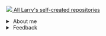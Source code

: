 [![](https://win98icons.alexmeub.com/icons/png/directory_closed-2.png)&nbsp;All Larry's self-created repositories](https://github.com/search?q=user%3ADiicorp95&type=)<br>

<details>
<summary><a href="#"><img alt="" src="https://win98icons.alexmeub.com/icons/png/help_book_cool-1.png"></a>&nbsp;About me</summary>

* [My personality](https://github.com/Diicorp95/Diicorp95/blob/main/personality.md)
* [My favorite websites](https://github.com/Diicorp95/Diicorp95/blob/main/websites.md)
* [My favorite software](https://github.com/Diicorp95/Diicorp95/blob/main/software.md)
* My favorite music:
  * [Main branch](https://github.com/Diicorp95/Diicorp95/blob/main/music.md)
  * [Chiptune branch](https://github.com/Diicorp95/Diicorp95/blob/main/music_ct.md)
  * [URL branch](https://github.com/Diicorp95/Diicorp95/blob/main/music_links.md)
* [My favorite stuff](https://github.com/Diicorp95/Diicorp95/blob/main/favorites.md)
* [My favorite quotes](https://github.com/Diicorp95/Diicorp95/blob/main/quotes.md)
</details>

<details>
<summary><a href="#"><img alt="" src="https://win98icons.alexmeub.com/icons/png/message_envelope_open-1.png"></a>&nbsp;Feedback</summary>

* [E-mail](mailto:larry.holst@disroot.org)<br>
* [4PDA QMS](https://4pda.to/forum/index.php?act=qms&mid=7640449)<br>
* [Reddit](https://reddit.com/u/Diicorp95)<br>
* [OpenVK](https://openvk.su/im?sel=2526)
</details>
